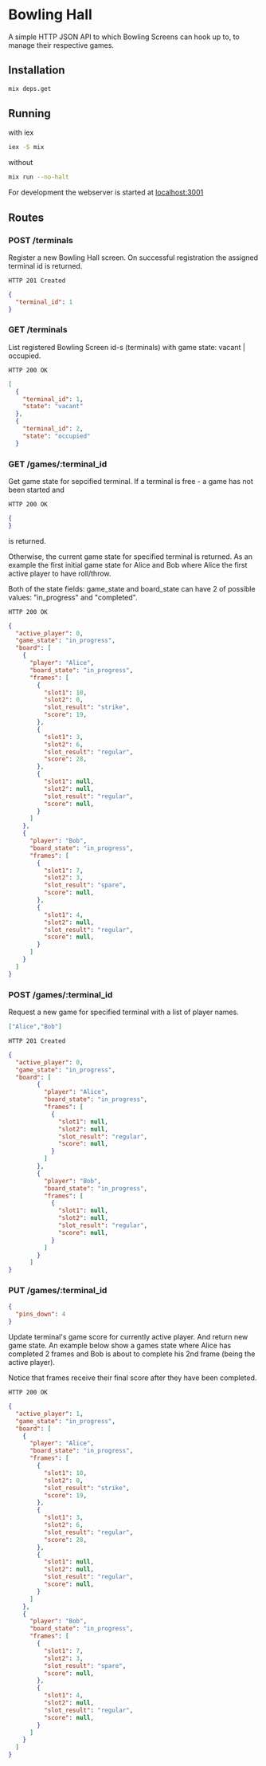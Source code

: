 # Bowling Hall

A simple HTTP JSON API to which Bowling Screens can hook up to, to manage their
respective games.

## Installation

```bash
mix deps.get
```

## Running

with iex

```bash
iex -S mix
```

without

```bash
mix run --no-halt
```

For development the webserver is started at [localhost:3001](http://localhost:3001)

## Routes

### POST /terminals

Register a new Bowling Hall screen. On successful registration the assigned
terminal id is returned.

`HTTP 201 Created`

```json
{
  "terminal_id": 1
}
```

### GET /terminals

List registered Bowling Screen id-s (terminals) with game state: vacant | occupied.

`HTTP 200 OK`

```json
[
  {
    "terminal_id": 1,
    "state": "vacant"
  },
  {
    "terminal_id": 2,
    "state": "occupied"
  }
```

### GET /games/:terminal_id

Get game state for sepcified terminal. If a terminal is free - a game has not
been started and

`HTTP 200 OK`

```json
{
}
```

is returned.

Otherwise, the current game state for specified terminal is returned. As an
example the first initial game state for Alice and Bob where Alice the first
active player to have roll/throw.

Both of the state fields: game_state and board_state can have 2 of possible values:
"in_progress" and "completed".

`HTTP 200 OK`

```json
{
  "active_player": 0,
  "game_state": "in_progress",
  "board": [
    {
      "player": "Alice",
      "board_state": "in_progress",
      "frames": [
        {
          "slot1": 10,
          "slot2": 0,
          "slot_result": "strike",
          "score": 19,
        },
        {
          "slot1": 3,
          "slot2": 6,
          "slot_result": "regular",
          "score": 28,
        },
        {
          "slot1": null,
          "slot2": null,
          "slot_result": "regular",
          "score": null,
        }
      ]
    },
    {
      "player": "Bob",
      "board_state": "in_progress",
      "frames": [
        {
          "slot1": 7,
          "slot2": 3,
          "slot_result": "spare",
          "score": null,
        },
        {
          "slot1": 4,
          "slot2": null,
          "slot_result": "regular",
          "score": null,
        }
      ]
    }
  ]
}
```

### POST /games/:terminal_id

Request a new game for specified terminal with a list of player names.

```json
["Alice","Bob"]
```

`HTTP 201 Created`

```json
{
  "active_player": 0,
  "game_state": "in_progress",
  "board": [
        {
          "player": "Alice",
          "board_state": "in_progress",
          "frames": [
            {
              "slot1": null,
              "slot2": null,
              "slot_result": "regular",
              "score": null,
            }
          ]
        },
        {
          "player": "Bob",
          "board_state": "in_progress",
          "frames": [
            {
              "slot1": null,
              "slot2": null,
              "slot_result": "regular",
              "score": null,
            }
          ]
        }
      ]
}

```

### PUT /games/:terminal_id

```json
{
  "pins_down": 4
}
```

Update terminal's game score for currently active player. And return new game
state. An example below show a games state where Alice has completed 2 frames and
Bob is about to complete his 2nd frame (being the active player).

Notice that frames receive their final score after they have been completed.

`HTTP 200 OK`

```json
{
  "active_player": 1,
  "game_state": "in_progress",
  "board": [
    {
      "player": "Alice",
      "board_state": "in_progress",
      "frames": [
        {
          "slot1": 10,
          "slot2": 0,
          "slot_result": "strike",
          "score": 19,
        },
        {
          "slot1": 3,
          "slot2": 6,
          "slot_result": "regular",
          "score": 28,
        },
        {
          "slot1": null,
          "slot2": null,
          "slot_result": "regular",
          "score": null,
        }
      ]
    },
    {
      "player": "Bob",
      "board_state": "in_progress",
      "frames": [
        {
          "slot1": 7,
          "slot2": 3,
          "slot_result": "spare",
          "score": null,
        },
        {
          "slot1": 4,
          "slot2": null,
          "slot_result": "regular",
          "score": null,
        }
      ]
    }
  ]
}
```
